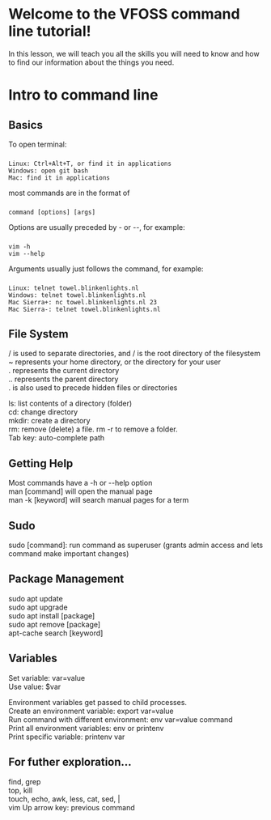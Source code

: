 # Welcome to the VFOSS command line tutorial!
In this lesson, we will teach you all the skills you will need to know 
and how to find our information about the things you need.

# Intro to command line
## Basics
To open terminal:
###
    Linux: Ctrl+Alt+T, or find it in applications
    Windows: open git bash
    Mac: find it in applications
most commands are in the format of
###
    command [options] [args] 
Options are usually preceded by - or --, for example:
###
    vim -h
    vim --help
Arguments usually just follows the command, for example:
###
    Linux: telnet towel.blinkenlights.nl
    Windows: telnet towel.blinkenlights.nl
    Mac Sierra+: nc towel.blinkenlights.nl 23
    Mac Sierra-: telnet towel.blinkenlights.nl

## File System
/ is used to separate directories, and / is the root directory of the filesystem   
~ represents your home directory, or the directory for your user  
. represents the current directory  
.. represents the parent directory  
. is also used to precede hidden files or directories

ls: list contents of a directory (folder)  
cd: change directory  
mkdir: create a directory  
rm: remove (delete) a file. rm -r to remove a folder.  
Tab key: auto-complete path

## Getting Help
Most commands have a -h or --help option  
man [command] will open the manual page  
man -k [keyword] will search manual pages for a term

## Sudo
sudo [command]: run command as superuser (grants admin access and lets command make important changes)

## Package Management
sudo apt update  
sudo apt upgrade  
sudo apt install [package]  
sudo apt remove [package]  
apt-cache search [keyword] 

## Variables
Set variable: var=value  
Use value: $var  

Environment variables get passed to child processes.  
Create an environment variable: export var=value  
Run command with different environment: env var=value command  
Print all environment variables: env or printenv  
Print specific variable: printenv var

## For futher exploration...
find, grep  
top, kill  
touch, echo, awk, less, cat, sed, |  
vim
Up arrow key: previous command
